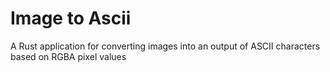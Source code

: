 # Image to Ascii

A Rust application for converting images into an output of ASCII characters based on RGBA pixel values